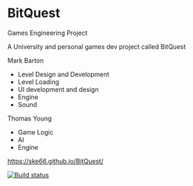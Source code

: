 # BitQuest
Games Engineering Project 

A University and personal games dev project called BitQuest

Mark Barton
- Level Design and Development
- Level Loading 
- UI development and design
- Engine
- Sound

Thomas Young
- Game Logic
- AI
- Engine

https://ske66.github.io/BitQuest/


[![Build status](https://ci.appveyor.com/api/projects/status/s6j4yt4dhe4ct4dm?svg=true)](https://ci.appveyor.com/project/ske66/bitquest)

